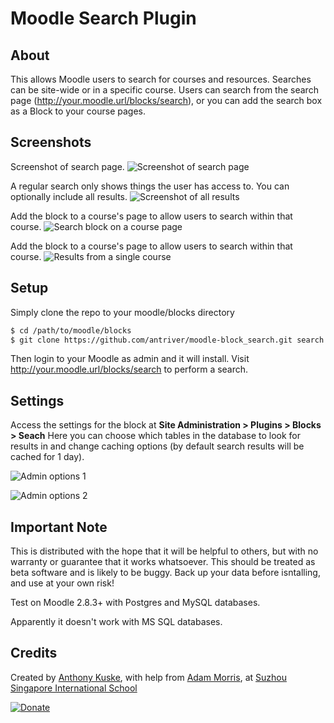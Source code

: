 # Moodle Search Plugin

## About
This allows Moodle users to search for courses and resources.
Searches can be site-wide or in a specific course.
Users can search from the search page (http://your.moodle.url/blocks/search), or you can add the search box as a Block to your course pages.

## Screenshots
Screenshot of search page.
![Screenshot of search page](http://img.ctrlv.in/img/52e0c33b094d7.jpg)

A regular search only shows things the user has access to. You can optionally include all results.
![Screenshot of all results](http://img.ctrlv.in/img/52e0c34d9c12a.jpg)

Add the block to a course's page to allow users to search within that course.
![Search block on a course page](http://img.ctrlv.in/img/52e0c30c05b16.jpg)

Add the block to a course's page to allow users to search within that course.
![Results from a single course](http://img.ctrlv.in/img/52e0c329802d0.jpg)

## Setup
Simply clone the repo to your moodle/blocks directory
```bash
$ cd /path/to/moodle/blocks
$ git clone https://github.com/antriver/moodle-block_search.git search
```
Then login to your Moodle as admin and it will install.
Visit http://your.moodle.url/blocks/search to perform a search.

## Settings
Access the settings for the block at **Site Administration > Plugins > Blocks > Seach**
Here you can choose which tables in the database to look for results in and change caching options (by default search results will be cached for 1 day).

![Admin options 1](http://img.ctrlv.in/img/52e0c3742584a.jpg)

![Admin options 2](http://img.ctrlv.in/img/52e0c38b04a9e.jpg)

## Important Note
This is distributed with the hope that it will be helpful to others, but with no warranty or guarantee that it works  whatsoever. This should be treated as beta software and is likely to be buggy. Back up your data before isntalling, and use at your own risk! 

Test on Moodle 2.8.3+ with Postgres and MySQL databases.

Apparently it doesn't work with MS SQL databases.

## Credits
Created by [Anthony Kuske](http://www.anthonykuske.com), with help from [Adam Morris](http://mistermorris.com/), at [Suzhou Singapore International School](http://www.ssis-suzhou.net)

[![Donate](https://www.paypalobjects.com/en_GB/i/btn/btn_donate_LG.gif)](https://www.paypal.com/cgi-bin/webscr?cmd=_donations&business=anthonykuske%40gmail%2ecom&lc=GB&item_name=Anthony%20Kuske&no_note=0&cn=Add%20a%20note%3a&no_shipping=1&currency_code=USD&bn=PP%2dDonationsBF%3abtn_donate_LG%2egif%3aNonHosted)
